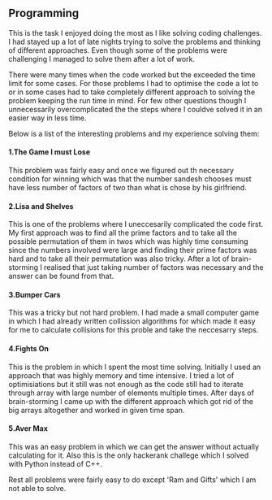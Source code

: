 ## Programming
This is the task I enjoyed doing the most as I like solving coding challenges. I had stayed up a lot of late nights trying to solve the problems and thinking of different approaches. Even though some of the problems were challenging I managed to solve them after a lot of work.

There were many times when the code worked but the exceeded the time limit for some cases. For those problems I had to optimise the code a lot to or in some cases had to take completely different approach to solving the problem keeping the run time in mind. For few other questions though I unnecessarily overcomplicated the the steps where I couldve solved it in an easier way in less time. 

Below is a list of the interesting problems and my experience solving them:

#### 1.The Game I must Lose
This problem was fairly easy and once we figured out th necessary condition for winning which was that the number sandesh chooses must have less number of factors of two than what is chose by his girlfriend.

#### 2.Lisa and Shelves
This is one of the problems where I uneccesarily complicated the code first. My first approach was to find all the prime factors and to take all the possible permutation of them in twos which was highly time consuming since the numbers involved were large and finding their prime factors was hard and to take all their permutation was also tricky. After a lot of brain-storming I realised that just taking number of factors was necessary and the answer can be found from that.

#### 3.Bumper Cars
This was a tricky but not hard problem. I had made a small computer game in which I had already written collission algorithms for which made it easy for me to calculate collisions for this proble and take the neccesarry steps.

#### 4.Fights On
This is the problem in which I spent the most time solving. Initially I used an approach that was highly memory and time intensive. I tried a lot of optimisiations but it still was not enough as the code still had to iterate through array with large number of elements multiple times. After days of brain-storming I came up with the different approach which got rid of the big arrays altogether and worked in given time span.

#### 5.Aver Max 
This was an easy problem in which we can get the answer without actually calculating for it. Also this is the only hackerank challege which I solved with Python instead of C++.

Rest all problems were fairly easy to do except 'Ram and Gifts' which I am not able to solve.       


